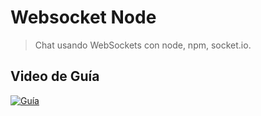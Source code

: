 # Websocket Node
> Chat usando WebSockets con node, npm, socket.io.

## Video de Guía
[![Guía](https://img.youtube.com/vi/ppiAvvkvAz0/0.jpg)](https://www.youtube.com/watch?v=ppiAvvkvAz0 "Guía")
